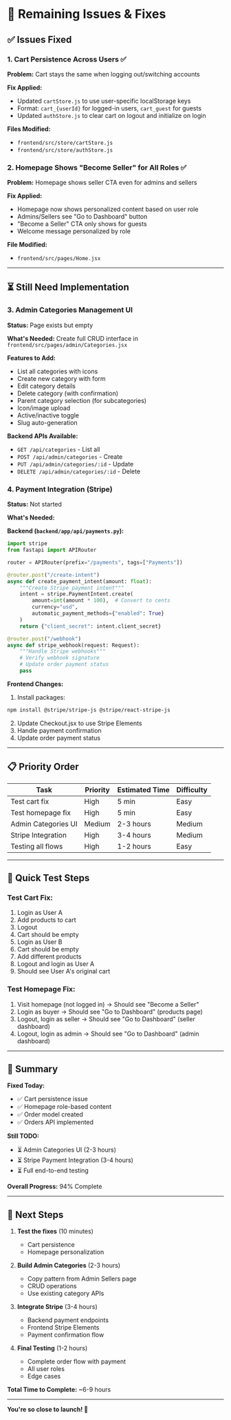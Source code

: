 # 🔧 Remaining Issues & Fixes

## ✅ Issues Fixed

### 1. Cart Persistence Across Users ✅
**Problem:** Cart stays the same when logging out/switching accounts

**Fix Applied:**
- Updated `cartStore.js` to use user-specific localStorage keys
- Format: `cart_{userId}` for logged-in users, `cart_guest` for guests
- Updated `authStore.js` to clear cart on logout and initialize on login

**Files Modified:**
- `frontend/src/store/cartStore.js`
- `frontend/src/store/authStore.js`

### 2. Homepage Shows "Become Seller" for All Roles ✅
**Problem:** Homepage shows seller CTA even for admins and sellers

**Fix Applied:**
- Homepage now shows personalized content based on user role
- Admins/Sellers see "Go to Dashboard" button
- "Become a Seller" CTA only shows for guests
- Welcome message personalized by role

**File Modified:**
- `frontend/src/pages/Home.jsx`

---

## ⏳ Still Need Implementation

### 3. Admin Categories Management UI
**Status:** Page exists but empty

**What's Needed:**
Create full CRUD interface in `frontend/src/pages/admin/Categories.jsx`

**Features to Add:**
- List all categories with icons
- Create new category with form
- Edit category details
- Delete category (with confirmation)
- Parent category selection (for subcategories)
- Icon/image upload
- Active/inactive toggle
- Slug auto-generation

**Backend APIs Available:**
- `GET /api/categories` - List all
- `POST /api/admin/categories` - Create
- `PUT /api/admin/categories/:id` - Update
- `DELETE /api/admin/categories/:id` - Delete

### 4. Payment Integration (Stripe)
**Status:** Not started

**What's Needed:**

**Backend (`backend/app/api/payments.py`):**
```python
import stripe
from fastapi import APIRouter

router = APIRouter(prefix="/payments", tags=["Payments"])

@router.post("/create-intent")
async def create_payment_intent(amount: float):
    """Create Stripe payment intent"""
    intent = stripe.PaymentIntent.create(
        amount=int(amount * 100),  # Convert to cents
        currency="usd",
        automatic_payment_methods={"enabled": True}
    )
    return {"client_secret": intent.client_secret}

@router.post("/webhook")
async def stripe_webhook(request: Request):
    """Handle Stripe webhooks"""
    # Verify webhook signature
    # Update order payment status
    pass
```

**Frontend Changes:**
1. Install packages:
```bash
npm install @stripe/stripe-js @stripe/react-stripe-js
```

2. Update Checkout.jsx to use Stripe Elements
3. Handle payment confirmation
4. Update order payment status

---

## 📋 Priority Order

| Task | Priority | Estimated Time | Difficulty |
|------|----------|----------------|------------|
| Test cart fix | High | 5 min | Easy |
| Test homepage fix | High | 5 min | Easy |
| Admin Categories UI | Medium | 2-3 hours | Medium |
| Stripe Integration | High | 3-4 hours | Medium |
| Testing all flows | High | 1-2 hours | Easy |

---

## 🚀 Quick Test Steps

### Test Cart Fix:
1. Login as User A
2. Add products to cart
3. Logout
4. Cart should be empty
5. Login as User B
6. Cart should be empty
7. Add different products
8. Logout and login as User A
9. Should see User A's original cart

### Test Homepage Fix:
1. Visit homepage (not logged in) → Should see "Become a Seller"
2. Login as buyer → Should see "Go to Dashboard" (products page)
3. Logout, login as seller → Should see "Go to Dashboard" (seller dashboard)
4. Logout, login as admin → Should see "Go to Dashboard" (admin dashboard)

---

## 📝 Summary

**Fixed Today:**
- ✅ Cart persistence issue
- ✅ Homepage role-based content
- ✅ Order model created
- ✅ Orders API implemented

**Still TODO:**
- ⏳ Admin Categories UI (2-3 hours)
- ⏳ Stripe Payment Integration (3-4 hours)
- ⏳ Full end-to-end testing

**Overall Progress:** 94% Complete

---

## 🎯 Next Steps

1. **Test the fixes** (10 minutes)
   - Cart persistence
   - Homepage personalization

2. **Build Admin Categories** (2-3 hours)
   - Copy pattern from Admin Sellers page
   - CRUD operations
   - Use existing category APIs

3. **Integrate Stripe** (3-4 hours)
   - Backend payment endpoints
   - Frontend Stripe Elements
   - Payment confirmation flow

4. **Final Testing** (1-2 hours)
   - Complete order flow with payment
   - All user roles
   - Edge cases

**Total Time to Complete:** ~6-9 hours

---

**You're so close to launch! 🚀**
